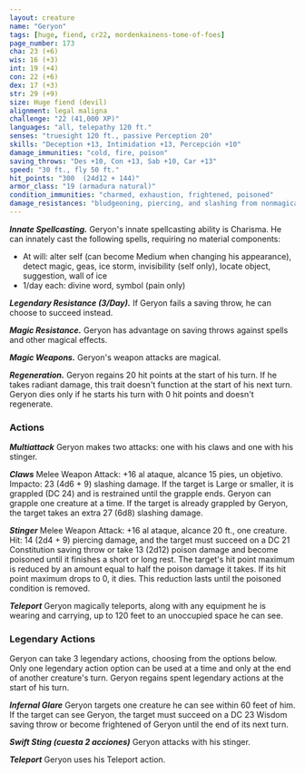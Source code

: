 ```yaml
---
layout: creature
name: "Geryon"
tags: [huge, fiend, cr22, mordenkainens-tome-of-foes]
page_number: 173
cha: 23 (+6)
wis: 16 (+3)
int: 19 (+4)
con: 22 (+6)
dex: 17 (+3)
str: 29 (+9)
size: Huge fiend (devil)
alignment: legal maligna
challenge: "22 (41,000 XP)"
languages: "all, telepathy 120 ft."
senses: "truesight 120 ft., passive Perception 20"
skills: "Deception +13, Intimidation +13, Percepción +10"
damage_immunities: "cold, fire, poison"
saving_throws: "Des +10, Con +13, Sab +10, Car +13"
speed: "30 ft., fly 50 ft."
hit_points: "300  (24d12 + 144)"
armor_class: "19 (armadura natural)"
condition_immunities: "charmed, exhaustion, frightened, poisoned"
damage_resistances: "bludgeoning, piercing, and slashing from nonmagical attacks that aren't silvered"
---
```


***Innate Spellcasting.*** Geryon's innate spellcasting ability is Charisma. He can innately cast the following spells, requiring no material components:
* At will: alter self (can become Medium when changing his appearance), detect magic, geas, ice storm, invisibility (self only), locate object, suggestion, wall of ice
* 1/day each: divine word, symbol (pain only)

***Legendary Resistance (3/Day).*** If Geryon fails a saving throw, he can choose to succeed instead.

***Magic Resistance.*** Geryon has advantage on saving throws against spells and other magical effects.

***Magic Weapons.*** Geryon's weapon attacks are magical.

***Regeneration.*** Geryon regains 20 hit points at the start of his turn. If he takes radiant damage, this trait doesn't function at the start of his next turn. Geryon dies only if he starts his turn with 0 hit points and doesn't regenerate.

### Actions

***Multiattack*** Geryon makes two attacks: one with his claws and one with his stinger.

***Claws*** Melee Weapon Attack: +16 al ataque, alcance 15 pies, un objetivo. Impacto: 23 (4d6 + 9) slashing damage. If the target is Large or smaller, it is grappled (DC 24) and is restrained until the grapple ends. Geryon can grapple one creature at a time. If the target is already grappled by Geryon, the target takes an extra 27 (6d8) slashing damage.

***Stinger*** Melee Weapon Attack: +16 al ataque, alcance 20 ft., one creature. Hit: 14 (2d4 + 9) piercing damage, and the target must succeed on a DC 21 Constitution saving throw or take 13 (2d12) poison damage and become poisoned until it finishes a short or long rest. The target's hit point maximum is reduced by an amount equal to half the poison damage it takes. If its hit point maximum drops to 0, it dies. This reduction lasts until the poisoned condition is removed.

***Teleport*** Geryon magically teleports, along with any equipment he is wearing and carrying, up to 120 feet to an unoccupied space he can see.

### Legendary Actions

Geryon can take 3 legendary actions, choosing from the options below. Only one legendary action option can be used at a time and only at the end of another creature's turn. Geryon regains spent legendary actions at the start of his turn.

***Infernal Glare*** Geryon targets one creature he can see within 60 feet of him. If the target can see Geryon, the target must succeed on a DC 23 Wisdom saving throw or become frightened of Geryon until the end of its next turn.

***Swift Sting (cuesta 2 acciones)*** Geryon attacks with his stinger.

***Teleport*** Geryon uses his Teleport action.
